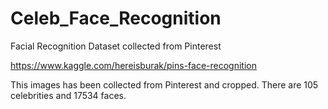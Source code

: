 # Celeb_Face_Recognition

Facial Recognition Dataset collected from Pinterest

https://www.kaggle.com/hereisburak/pins-face-recognition

This images has been collected from Pinterest and cropped. There are 105 celebrities and 17534 faces.

